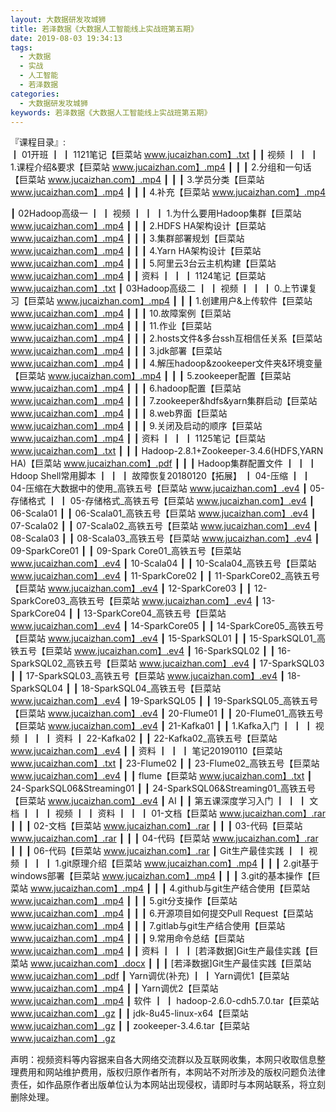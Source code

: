 ```yaml
---
layout: 大数据研发攻城狮
title: 若泽数据《大数据人工智能线上实战班第五期》
date: 2019-08-03 19:34:13
tags:
  - 大数据
  - 实战
  - 人工智能
  - 若泽数据 
categories:
  - 大数据研发攻城狮
keywords: 若泽数据《大数据人工智能线上实战班第五期》
---
```

『课程目录』:  
┃  01开班
┃  ┃  1121笔记【巨菜站 www.jucaizhan.com】.txt
┃  ┃  视频
┃  ┃  ┃  1.课程介绍&要求【巨菜站 www.jucaizhan.com】.mp4
┃  ┃  ┃  2.分组和一句话【巨菜站 www.jucaizhan.com】.mp4
┃  ┃  ┃  3.学员分类【巨菜站 www.jucaizhan.com】.mp4
┃  ┃  ┃  4.补充【巨菜站 www.jucaizhan.com】.mp4
<!-- more -->
┃  02Hadoop高级一
┃  ┃  视频
┃  ┃  ┃  1.为什么要用Hadoop集群【巨菜站 www.jucaizhan.com】.mp4
┃  ┃  ┃  2.HDFS HA架构设计【巨菜站 www.jucaizhan.com】.mp4
┃  ┃  ┃  3.集群部署规划【巨菜站 www.jucaizhan.com】.mp4
┃  ┃  ┃  4.Yarn HA架构设计【巨菜站 www.jucaizhan.com】.mp4
┃  ┃  ┃  5.阿里云3台云主机构建【巨菜站 www.jucaizhan.com】.mp4
┃  ┃  资料
┃  ┃  ┃  1124笔记【巨菜站 www.jucaizhan.com】.txt
┃  03Hadoop高级二
┃  ┃  视频
┃  ┃  ┃  0.上节课复习【巨菜站 www.jucaizhan.com】.mp4
┃  ┃  ┃  1.创建用户&上传软件【巨菜站 www.jucaizhan.com】.mp4
┃  ┃  ┃  10.故障案例【巨菜站 www.jucaizhan.com】.mp4
┃  ┃  ┃  11.作业【巨菜站 www.jucaizhan.com】.mp4
┃  ┃  ┃  2.hosts文件&多台ssh互相信任关系【巨菜站 www.jucaizhan.com】.mp4
┃  ┃  ┃  3.jdk部署【巨菜站 www.jucaizhan.com】.mp4
┃  ┃  ┃  4.解压hadoop&zookeeper文件夹&环境变量【巨菜站 www.jucaizhan.com】.mp4
┃  ┃  ┃  5.zookeeper配置【巨菜站 www.jucaizhan.com】.mp4
┃  ┃  ┃  6.hadoop配置【巨菜站 www.jucaizhan.com】.mp4
┃  ┃  ┃  7.zookeeper&hdfs&yarn集群启动【巨菜站 www.jucaizhan.com】.mp4
┃  ┃  ┃  8.web界面【巨菜站 www.jucaizhan.com】.mp4
┃  ┃  ┃  9.关闭及启动的顺序【巨菜站 www.jucaizhan.com】.mp4
┃  ┃  资料
┃  ┃  ┃  1125笔记【巨菜站 www.jucaizhan.com】.txt
┃  ┃  ┃  Hadoop-2.8.1+Zookeeper-3.4.6(HDFS,YARN HA)【巨菜站 www.jucaizhan.com】.pdf
┃  ┃  ┃  Hadoop集群配置文件
┃  ┃  ┃  Hdoop Shell常用脚本
┃  ┃  ┃  故障恢复20180120【拓展】
┃  04-压缩
┃  ┃  04-压缩在大数据中的使用_高铁五号【巨菜站 www.jucaizhan.com】.ev4
┃  05-存储格式
┃  ┃  05-存储格式_高铁五号【巨菜站 www.jucaizhan.com】.ev4
┃  06-Scala01
┃  ┃  06-Scala01_高铁五号【巨菜站 www.jucaizhan.com】.ev4
┃  07-Scala02
┃  ┃  07-Scala02_高铁五号【巨菜站 www.jucaizhan.com】.ev4
┃  08-Scala03
┃  ┃  08-Scala03_高铁五号【巨菜站 www.jucaizhan.com】.ev4
┃  09-SparkCore01
┃  ┃  09-Spark Core01_高铁五号【巨菜站 www.jucaizhan.com】.ev4
┃  10-Scala04
┃  ┃  10-Scala04_高铁五号【巨菜站 www.jucaizhan.com】.ev4
┃  11-SparkCore02
┃  ┃  11-SparkCore02_高铁五号【巨菜站 www.jucaizhan.com】.ev4
┃  12-SparkCore03
┃  ┃  12-SparkCore03_高铁五号【巨菜站 www.jucaizhan.com】.ev4
┃  13-SparkCore04
┃  ┃  13-SparkCore04_高铁五号【巨菜站 www.jucaizhan.com】.ev4
┃  14-SparkCore05
┃  ┃  14-SparkCore05_高铁五号【巨菜站 www.jucaizhan.com】.ev4
┃  15-SparkSQL01
┃  ┃  15-SparkSQL01_高铁五号【巨菜站 www.jucaizhan.com】.ev4
┃  16-SparkSQL02
┃  ┃  16-SparkSQL02_高铁五号【巨菜站 www.jucaizhan.com】.ev4
┃  17-SparkSQL03
┃  ┃  17-SparkSQL03_高铁五号【巨菜站 www.jucaizhan.com】.ev4
┃  18-SparkSQL04
┃  ┃  18-SparkSQL04_高铁五号【巨菜站 www.jucaizhan.com】.ev4
┃  19-SparkSQL05
┃  ┃  19-SparkSQL05_高铁五号【巨菜站 www.jucaizhan.com】.ev4
┃  20-Flume01
┃  ┃  20-Flume01_高铁五号【巨菜站 www.jucaizhan.com】.ev4
┃  21-Kafka01
┃  ┃  1.Kafka入门
┃  ┃  ┃  视频
┃  ┃  ┃  资料
┃  22-Kafka02
┃  ┃  22-Kafka02_高铁五号【巨菜站 www.jucaizhan.com】.ev4
┃  ┃  资料
┃  ┃  ┃  笔记20190110【巨菜站 www.jucaizhan.com】.txt
┃  23-Flume02
┃  ┃  23-Flume02_高铁五号【巨菜站 www.jucaizhan.com】.ev4
┃  ┃  flume【巨菜站 www.jucaizhan.com】.txt
┃  24-SparkSQL06&Streaming01
┃  ┃  24-SparkSQL06&Streaming01_高铁五号【巨菜站 www.jucaizhan.com】.ev4
┃  AI
┃  ┃  第五课深度学习入门
┃  ┃  ┃  文档
┃  ┃  ┃  视频
┃  ┃  资料
┃  ┃  ┃  01-文档【巨菜站 www.jucaizhan.com】.rar
┃  ┃  ┃  02-文档【巨菜站 www.jucaizhan.com】.rar
┃  ┃  ┃  03-代码【巨菜站 www.jucaizhan.com】.rar
┃  ┃  ┃  04-代码【巨菜站 www.jucaizhan.com】.rar
┃  ┃  ┃  06-代码【巨菜站 www.jucaizhan.com】.rar
┃  Git生产最佳实践
┃  ┃  视频
┃  ┃  ┃  1.git原理介绍【巨菜站 www.jucaizhan.com】.mp4
┃  ┃  ┃  2.git基于windows部署【巨菜站 www.jucaizhan.com】.mp4
┃  ┃  ┃  3.git的基本操作【巨菜站 www.jucaizhan.com】.mp4
┃  ┃  ┃  4.github与git生产结合使用【巨菜站 www.jucaizhan.com】.mp4
┃  ┃  ┃  5.git分支操作【巨菜站 www.jucaizhan.com】.mp4
┃  ┃  ┃  6.开源项目如何提交Pull Request【巨菜站 www.jucaizhan.com】.mp4
┃  ┃  ┃  7.gitlab与git生产结合使用【巨菜站 www.jucaizhan.com】.mp4
┃  ┃  ┃  9.常用命令总结【巨菜站 www.jucaizhan.com】.mp4
┃  ┃  资料
┃  ┃  ┃  [若泽数据]Git生产最佳实践【巨菜站 www.jucaizhan.com】.docx
┃  ┃  ┃  [若泽数据]Git生产最佳实践【巨菜站 www.jucaizhan.com】.pdf
┃  Yarn调优(补充)
┃  ┃  Yarn调优1【巨菜站 www.jucaizhan.com】.mp4
┃  ┃  Yarn调优2【巨菜站 www.jucaizhan.com】.mp4
┃  软件
┃  ┃  hadoop-2.6.0-cdh5.7.0.tar【巨菜站 www.jucaizhan.com】.gz
┃  ┃  jdk-8u45-linux-x64【巨菜站 www.jucaizhan.com】.gz
┃  ┃  zookeeper-3.4.6.tar【巨菜站 www.jucaizhan.com】.gz
<div class="post-copyright">
    <div class="post-copyright__author">
      <span class="post-copyright-meta">声明：视频资料等内容据来自各大网络交流群以及互联网收集，本网只收取信息整理费用和网站维护费用，版权归原作者所有，本网站不对所涉及的版权问题负法律责任，如作品原作者出版单位认为本网站出现侵权，请即时与本网站联系，将立刻删除处理。 </span>
    </div>
</div>

<blockquote class="blockquote-center">

</blockquote>


